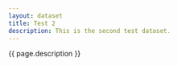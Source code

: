 ```yaml
---
layout: dataset
title: Test 2
description: This is the second test dataset.
---
```


{{ page.description }}